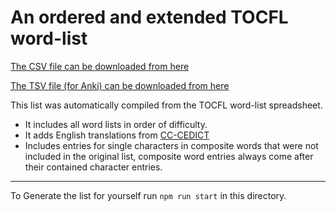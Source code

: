 # An ordered and extended TOCFL word-list

[The CSV file can be downloaded from here](https://raw.githubusercontent.com/tomcumming/tocfl-word-list/master/dist/tocfl.csv)

[The TSV file (for Anki) can be downloaded from here](https://raw.githubusercontent.com/tomcumming/tocfl-word-list/master/dist/tocfl.tsv)

This list was automatically compiled from the TOCFL word-list spreadsheet.
* It includes all word lists in order of difficulty.
* It adds English translations from [CC-CEDICT](https://cc-cedict.org)
* Includes entries for single characters in composite words that were not included in the original list, composite word entries always come after their contained character entries.

---

To Generate the list for yourself run `npm run start` in this directory.
